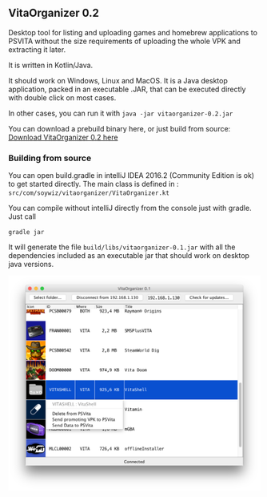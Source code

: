 ## VitaOrganizer 0.2

Desktop tool for listing and uploading games and homebrew applications to PSVITA without the size requirements
of uploading the whole VPK and extracting it later.

It is written in Kotlin/Java.

It should work on Windows, Linux and MacOS. It is a Java desktop application, packed in an executable .JAR, that
can be executed directly with double click on most cases.

In other cases, you can run it with `java -jar vitaorganizer-0.2.jar`

You can download a prebuild binary here, or just build from source:
[Download VitaOrganizer 0.2 here](https://github.com/soywiz/vitaorganizer/releases/download/0.2/vitaorganizer-0.2.jar)

### Building from source

You can open build.gradle in intelliJ IDEA 2016.2 (Community Edition is ok) to get started directly.
The main class is defined in : `src/com/soywiz/vitaorganizer/VitaOrganizer.kt`

You can compile without intelliJ directly from the console just with gradle. Just call

```
gradle jar
```

It will generate the file `build/libs/vitaorganizer-0.1.jar` with all the dependencies included as an executable jar
that should work on desktop java versions.

![](extra/screenshot.png)
